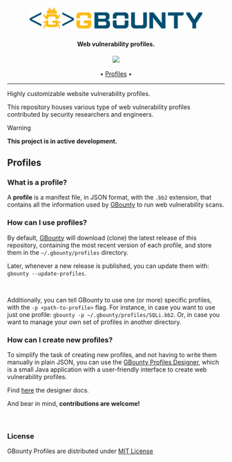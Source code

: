 <h1 align="center">
  <br>
  <a href="https://gbounty.bountysecurity.ai/">
        <img src="static/gbounty-logo.png" width="400px" alt="GBounty">
  </a>
</h1>

<h4 align="center">Web vulnerability profiles.</h4>

<p align="center">
<a href="https://twitter.com/GBountySecurity"><img src="https://img.shields.io/twitter/follow/GBountySecurity.svg?logo=twitter"></a>
</p>

<p align="center">
  •
  <a href="#profiles">Profiles</a> •
</p>

---

Highly customizable website vulnerability profiles.

This repository houses various type of web vulnerability profiles contributed by security researchers and engineers.

> [!WARNING]  
> **This project is in active development.** 

## Profiles

### What is a profile?

A **profile** is a manifest file, in JSON format, with the `.bb2` extension, that contains all the information used
by [GBounty](https://github.com/BountySecurity/gbounty) to run web vulnerability scans.

### How can I use profiles?

By default, [GBounty](https://github.com/BountySecurity/gbounty) will download (clone) the latest release of this
repository, containing the most recent version of each profile, and store them in the `~/.gbounty/profiles` directory.

Later, whenever a new release is published, you can update them with: `gbounty --update-profiles`.

<br/>

Additionally, you can tell GBounty to use one (or more) specific profiles, with the `-p <path-to-profile>` flag.
For instance, in case you want to use just one profile: `gbounty -p ~/.gbounty/profiles/SQLi.bb2`. Or, in case
you want to manage your own set of profiles in another directory.

### How can I create new profiles?

To simplify the task of creating new profiles, and not having to write them manually in plain JSON, you can use
the [GBounty Profiles Designer](https://github.com/BountySecurity/GBountyProfilesDesigner/tree/master), which is
a small Java application with a user-friendly interface to create web vulnerability profiles.

Find [here](https://gbounty.bountysecurity.ai/gbounty-profiles-designer) the designer docs.
<br/>

And bear in mind, **contributions are welcome!**
<br/>
<br/>
<br/>

### License

GBounty Profiles are distributed under [MIT License](./LICENSE)
